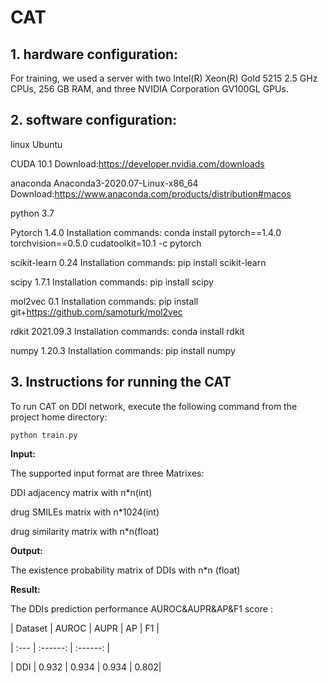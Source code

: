 # CAT
## 1. hardware configuration:
For training, we used a server with two Intel(R) Xeon(R) Gold 5215 2.5 GHz CPUs, 256 GB RAM, and three NVIDIA Corporation GV100GL GPUs.

## 2. software configuration:
linux   Ubuntu

CUDA  10.1  Download:https://developer.nvidia.com/downloads


anaconda   Anaconda3-2020.07-Linux-x86_64   Download:https://www.anaconda.com/products/distribution#macos

python  3.7

Pytorch  1.4.0 Installation commands: conda install pytorch==1.4.0 torchvision==0.5.0 cudatoolkit=10.1 -c pytorch

scikit-learn  0.24 Installation commands: pip install scikit-learn

scipy  1.7.1 Installation commands: pip install scipy  

mol2vec   0.1 Installation commands: pip install git+https://github.com/samoturk/mol2vec

rdkit  2021.09.3 Installation commands: conda install rdkit

numpy  1.20.3 Installation commands: pip install numpy

## 3.  Instructions for running the CAT
To run CAT on DDI network, execute the following command from the project home directory:

`python train.py`

**Input:**

The supported input format are three Matrixes:

DDI adjacency matrix with n*n(int)

drug SMILEs matrix with n*1024(int)

drug similarity matrix with n*n(float)

**Output:**

The existence probability matrix of DDIs with n*n (float)

**Result:**

The  DDIs prediction performance AUROC&AUPR&AP&F1 score :

| Dataset | AUROC | AUPR | AP | F1 |

| :--- | :------: | :------: |

| DDI | 0.932 | 0.934 | 0.934 | 0.802|
